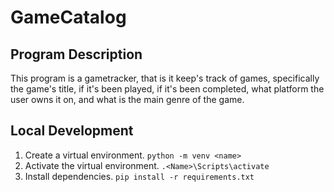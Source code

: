 # GameCatalog

## Program Description
This program is a gametracker, that is it keep's track of games, specifically the game's title, if it's been played, if it's been completed, what platform the user owns it on, and what is the main genre of the game.

## Local Development
1. Create a virtual environment.
`python -m venv <name>`
2. Activate the virtual environment.
`.<Name>\Scripts\activate`
3. Install dependencies.
`pip install -r requirements.txt`
